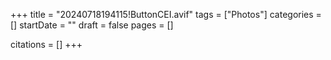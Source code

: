 +++
title = "20240718194115!ButtonCEI.avif"
tags = ["Photos"]
categories = []
startDate = ""
draft = false
pages = []

citations = []
+++
